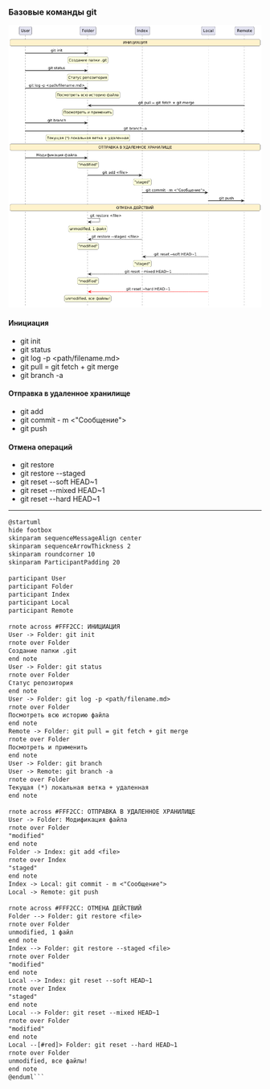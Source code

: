 ### Базовые команды git

<kbd>
<img src="/Screens/git_commands.png">
</kbd>

#### Инициация
- git init
- git status
- git log -p <path/filename.md>
- git pull = git fetch + git merge
- git branch -a

#### Отправка в удаленное хранилище
- git add <file>
- git commit - m <"Сообщение">
- git push

#### Отмена операций
- git restore <file>
- git restore --staged <file>
- git reset --soft HEAD~1
- git reset --mixed HEAD~1
- git reset --hard HEAD~1

---

```PlantUML
@startuml
hide footbox
skinparam sequenceMessageAlign center
skinparam sequenceArrowThickness 2
skinparam roundcorner 10
skinparam ParticipantPadding 20

participant User
participant Folder	
participant Index
participant Local
participant Remote

rnote across #FFF2CC: ИНИЦИАЦИЯ
User -> Folder: git init
rnote over Folder
Создание папки .git
end note
User -> Folder: git status
rnote over Folder
Статус репозитория
end note
User -> Folder: git log -p <path/filename.md>
rnote over Folder
Посмотреть всю историю файла
end note
Remote -> Folder: git pull = git fetch + git merge
rnote over Folder
Посмотреть и применить
end note
User -> Folder: git branch
User -> Remote: git branch -a
rnote over Folder
Текущая (*) локальная ветка + удаленная
end note

rnote across #FFF2CC: ОТПРАВКА В УДАЛЕННОЕ ХРАНИЛИЩЕ
User -> Folder: Модификация файла
rnote over Folder
"modified"
end note
Folder -> Index: git add <file>
rnote over Index
"staged"
end note
Index -> Local: git commit - m <"Сообщение">
Local -> Remote: git push

rnote across #FFF2CC: ОТМЕНА ДЕЙСТВИЙ
Folder --> Folder: git restore <file>
rnote over Folder
unmodified, 1 файл
end note
Index --> Folder: git restore --staged <file>
rnote over Folder
"modified"
end note
Local --> Index: git reset --soft HEAD~1
rnote over Index
"staged"
end note
Local --> Folder: git reset --mixed HEAD~1
rnote over Folder
"modified"
end note
Local --[#red]> Folder: git reset --hard HEAD~1
rnote over Folder
unmodified, все файлы!
end note
@enduml```
